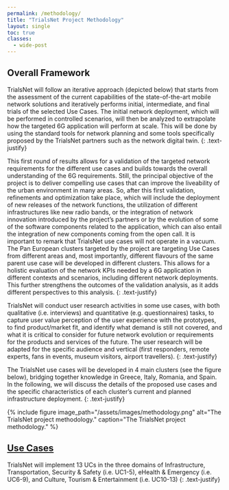 ```yaml
---
permalink: /methodology/
title: "TrialsNet Project Methodology"
layout: single
toc: true
classes:
  - wide-post
---
```

## Overall Framework

TrialsNet will follow an iterative approach (depicted below) that starts from the assessment of the current capabilities of the state-of-the-art mobile network solutions and iteratively performs initial, intermediate, and final trials of the selected Use Cases. The initial network deployment, which will be performed in controlled scenarios, will then be analyzed to extrapolate how the targeted 6G application will perform at scale. This will be done by using the standard tools for network planning and some tools specifically proposed by the TrialsNet partners such as the network digital twin.
{: .text-justify}

This first round of results allows for a validation of the targeted network requirements for the different use cases and builds towards the overall understanding of the 6G requirements. Still, the principal objective of the project is to deliver compelling use cases that can improve the liveability of the urban environment in many areas. So, after this first validation, refinements and optimization take place, which will include the deployment of new releases of the network functions, the utilization of different infrastructures like new radio bands, or the integration of network innovation introduced by the project’s partners or by the evolution of some of the software components related to the application, which can also entail the integration of new components coming from the open call. It is important to remark that TrialsNet use cases will not operate in a vacuum. The Pan European clusters targeted by the project are targeting Use Cases from different areas and, most importantly, different flavours of the same parent use case will be developed in different clusters. This allows for a holistic evaluation of the network KPIs needed by a 6G application in different contexts and scenarios, including different network deployments. This further strengthens the outcomes of the validation analysis, as it adds different perspectives to this analysis.
{: .text-justify}

TrialsNet will conduct user research activities in some use cases, with both qualitative (i.e. interviews) and quantitative (e.g. questionnaires) tasks, to capture user value perception of the user experience with the prototypes, to find product/market fit, and identify what demand is still not covered, and what it is critical to consider for future network evolution or requirements for the products and services of the future. The user research will be adapted for the specific audience and vertical (first responders, remote experts, fans in events, museum visitors, airport travellers).
{: .text-justify}

The TrialsNet use cases will be developed in 4 main clusters (see the figure below), bridging together knowledge in Greece, Italy, Romania, and Spain. In the following, we will discuss the details of the proposed use cases and the specific characteristics of each cluster’s current and planned infrastructure deployment.
{: .text-justify}

{% include figure image_path="/assets/images/methodology.png" alt="The TrialsNet project methodology." caption="The TrialsNet project methodology." %}


## [Use Cases](/usecases/)

TrialsNet will implement 13 UCs in the three domains of Infrastructure, Transportation, Security & Safety (i.e. UC1-5), eHealth & Emergency (i.e. UC6-9), and Culture, Tourism & Entertainment (i.e. UC10-13)
{: .text-justify}
